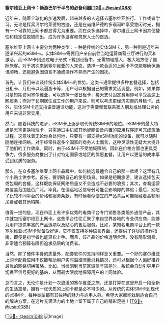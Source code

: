 **塞尔维亚上网卡：畅游巴尔干半岛的必备利器[[TG💪+ @esim1088](https://t.me/s/esim1088)]**

近年来，随着全球化的加速发展，越来越多的人选择去塞尔维亚旅行、工作或者学习。无论是探索贝尔格莱德的古迹，还是在诺维萨德的多瑙河畔享受悠闲时光，拥有一个可靠的上网卡都显得尤为重要。而在众多选择中，塞尔维亚上网卡因其便捷性和稳定性脱颖而出，成为许多游客和商旅人士的首选。

塞尔维亚上网卡主要分为两种类型：一种是传统的实体SIM卡，另一种则是近年来逐渐兴起的eSIM卡。实体SIM卡需要用户亲自前往当地运营商营业厅进行购买和激活，而eSIM卡则通过电子形式下载到设备中，无需物理插入，极大地方便了国际旅客。对于初次来到塞尔维亚的人来说，选择一款合适的上网卡不仅能够确保通讯顺畅，还能避免因语言不通或操作不熟而产生的困扰。

首先，让我们来谈谈传统实体SIM卡的优势。这类卡通常提供多种套餐选择，包括日租卡、月租卡以及漫游卡等，用户可以根据自己的需求灵活调整。例如，如果你只是短期访问塞尔维亚，可以选择一张日租卡，每天支付固定费用即可享受高速上网服务；而对于长期居住或工作的用户来说，则可以考虑更经济实惠的月租卡。此外，实体SIM卡还支持语音通话功能，这对于需要频繁联系家人朋友或处理公务的用户来说非常实用。

然而，随着科技的进步，eSIM卡正逐步取代传统SIM卡的地位。eSIM卡的最大特点是无需更换物理卡，只需通过手机或其他智能设备内置的应用程序即可完成激活过程。这意味着无论你身处何地，只要有一部支持eSIM功能的设备，就可以随时随地连接网络。对于经常往返多个国家的商务人士而言，这种灵活性无疑大大提升了他们的工作效率。同时，由于eSIM卡不受地域限制，因此在价格方面也更具竞争力，很多服务商推出了针对特定国家或地区的优惠套餐，让用户以更低的成本享受到优质的服务。

那么，在众多塞尔维亚上网卡品牌中，如何挑选最适合自己的那一款呢？这里有几个小贴士供参考。首先，要明确自己的使用场景。如果是短期旅游，建议选择包天或包周的套餐，这样既能保证网络质量又不会造成不必要的浪费；其次，查看运营商覆盖范围是否广泛。毕竟，在偏远地区信号弱可能会影响你的体验；最后，别忘了比较不同平台的价格和服务条款，有时候看似便宜的产品背后可能隐藏着高额附加费或者其他陷阱。

值得一提的是，现在市面上有许多优秀的电商平台专门销售各类境外通信产品，其中就包括塞尔维亚上网卡。这些平台往往汇聚了来自世界各地的专业供应商，能够为用户提供丰富的产品选项以及贴心的售后服务。比如，某知名电商平台上的一款塞尔维亚eSIM卡就备受好评，它不仅支持多种语言界面，还提供了详尽的操作指南，即便是初学者也能轻松上手。而且，该产品的价格透明合理，没有隐形消费，非常适合预算有限但追求品质的消费者。

当然，除了硬件本身的质量外，配套软件的支持同样至关重要。一个好的塞尔维亚上网卡配套应用不仅能帮助用户实时监控流量消耗情况，还可以根据个人偏好推荐最优的网络切换策略。比如，当检测到当前区域信号较差时，系统会自动引导用户切换至信号更好的基站，从而最大限度地保障用户的上网体验。

总而言之，无论你是计划一次浪漫的塞尔维亚之旅，还是打算在这里开启一段全新的生活篇章，拥有一张优质的上网卡都是必不可少的。从传统的实体SIM卡到现代的eSIM卡，每种类型都有其独特的魅力与适用人群。希望大家都能找到适合自己的解决方案，在这片充满活力的土地上留下属于自己的精彩足迹！[[TG💪+ @esim1088](https://t.me/s/esim1088)]

[[TG💪+ @esim1088](https://t.me/s/esim1088) ![Image](https://i.postimg.cc/4NQfJmqS/Snipaste-2025-05-13-00-14-12.png)]